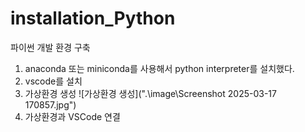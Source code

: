 # installation_Python
파이썬 개발 환경 구축
1. anaconda 또는 miniconda를 사용해서 python interpreter를 설치했다.
2. vscode를 설치
3. 가상환경 생성
![가상환경 생성](".\image\Screenshot 2025-03-17 170857.jpg")
6. 가상환경과 VSCode 연결
